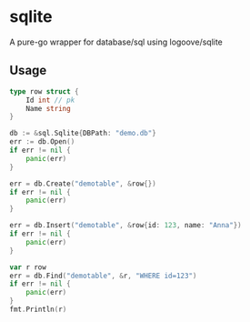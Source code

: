 # sqlite
A pure-go wrapper for database/sql using logoove/sqlite

## Usage

```go
type row struct {
    Id int // pk
    Name string
}

db := &sql.Sqlite{DBPath: "demo.db"}
err := db.Open()
if err != nil {
    panic(err)
}

err = db.Create("demotable", &row{})
if err != nil {
    panic(err)
}

err = db.Insert("demotable", &row{id: 123, name: "Anna"})
if err != nil {
    panic(err)
}

var r row
err = db.Find("demotable", &r, "WHERE id=123")
if err != nil {
    panic(err)
}
fmt.Println(r)
```
